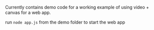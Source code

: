 Currently contains demo code for a working example of using video + canvas for a web app.

run `node app.js` from the demo folder to start the web app
